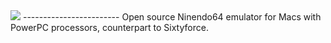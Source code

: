 <img src="https://home.macintosh.garden/Mupen64-PPC/Mupen64-PPC.PNG">
------------------------
Open source Ninendo64 emulator for Macs with PowerPC processors, counterpart to Sixtyforce.

